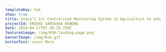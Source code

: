 ```yaml
---
templateKey: ksk
show: true
title: India’s 1st Centralized Monitoring System in Agriculture to enhance Governance
projectId: KRUSHI SAMIKSHA KENDRA
date: 2019-04-17T07:30:19.759Z
featuredimage: /img/KSK-landing-page.png
bannerImage: /img/ksk.gif
buttonText: Learn More
---
```

